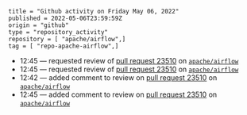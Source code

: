 ```
title = "Github activity on Friday May 06, 2022"
published = 2022-05-06T23:59:59Z
origin = "github"
type = "repository_activity"
repository = [ "apache/airflow",]
tag = [ "repo-apache-airflow",]
```

* 12:45 — requested review of [pull request 23510](https://github.com/apache/airflow/pull/23510) on [`apache/airflow`](https://github.com/apache/airflow)
* 12:45 — requested review of [pull request 23510](https://github.com/apache/airflow/pull/23510) on [`apache/airflow`](https://github.com/apache/airflow)
* 12:42 — added comment to review on [pull request 23510](https://github.com/apache/airflow/pull/23510) on [`apache/airflow`](https://github.com/apache/airflow)
* 12:45 — added comment to review on [pull request 23510](https://github.com/apache/airflow/pull/23510) on [`apache/airflow`](https://github.com/apache/airflow)
